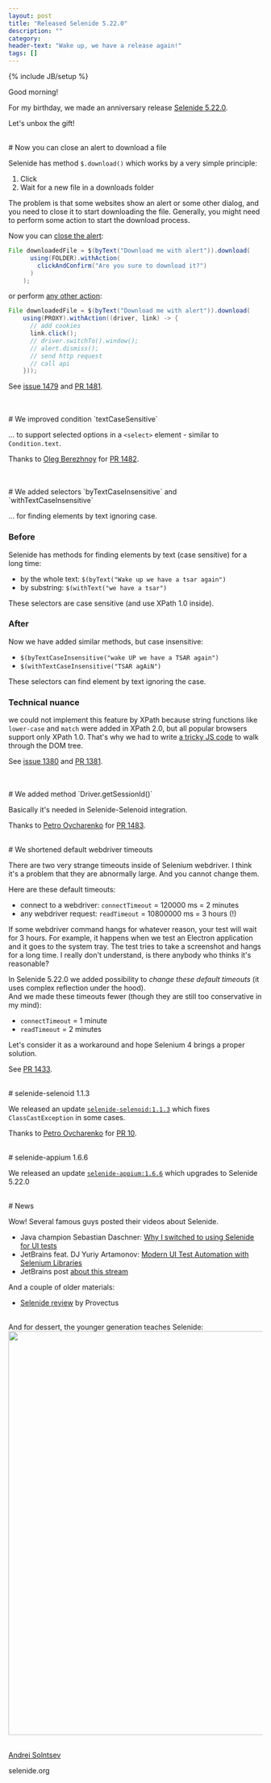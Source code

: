 ```yaml
---
layout: post
title: "Released Selenide 5.22.0"
description: ""
category:
header-text: "Wake up, we have a release again!"
tags: []
---
```

{% include JB/setup %}

Good morning!  

For my birthday, we made an anniversary release [Selenide 5.22.0](https://github.com/selenide/selenide/milestone/124?closed=1).  

Let's unbox the gift!


<br>
# Now you can close an alert to download a file

Selenide has method `$.download()` which works by a very simple principle:
1. Click
2. Wait for a new file in a downloads folder

The problem is that some websites show an alert or some other dialog, and you need to close it to start downloading the file. Generally, you might need to perform some action to start the download process. 

Now you can [close the alert](https://github.com/selenide/selenide/blob/master/statics/src/test/java/integration/FileDownloadToFolderTest.java):
```java
File downloadedFile = $(byText("Download me with alert")).download(
      using(FOLDER).withAction(
        clickAndConfirm("Are you sure to download it?")
      )
    );
```

or perform [any other action](https://github.com/selenide/selenide/blob/master/statics/src/test/java/integration/FileDownloadViaProxyTest.java):
```java
File downloadedFile = $(byText("Download me with alert")).download(
    using(PROXY).withAction((driver, link) -> {
      // add cookies
      link.click();
      // driver.switchTo().window();
      // alert.dismiss();
      // send http request
      // call api
    }));
```

See [issue 1479](https://github.com/selenide/selenide/issues/1479) and [PR 1481](https://github.com/selenide/selenide/pull/1481).

<br>
<br>
# We improved condition `textCaseSensitive`

... to support selected options in a `<select>` element - similar to `Condition.text`. 

Thanks to [Oleg Berezhnoy](https://github.com/bereg2k) for [PR 1482](https://github.com/selenide/selenide/pull/1482).

<br>
<br>
# We added selectors `byTextCaseInsensitive` and `withTextCaseInsensitive`

... for finding elements by text ignoring case. 

### Before
Selenide has methods for finding elements by text (case sensitive) for a long time:

* by the whole text: `$(byText("Wake up we have a tsar again")`
* by substring: `$(withText("we have a tsar")`

These selectors are case sensitive (and use XPath 1.0 inside). 

### After
Now we have added similar methods, but case insensitive:
* `$(byTextCaseInsensitive("wake UP we have a TSAR again")`
* `$(withTextCaseInsensitive("TSAR agAiN")`

These selectors can find element by text ignoring the case.  

### Technical nuance
we could not implement this feature by XPath because string functions like
`lower-case` and `match` were added in XPath 2.0, but all popular browsers support only XPath 1.0. 
That's why we had to write [a tricky JS code](https://github.com/selenide/selenide/blob/master/src/main/resources/find-elements-by-text-case-insensitive.js) to walk through the DOM tree.

See [issue 1380](https://github.com/selenide/selenide/issues/1380) and [PR 1381](https://github.com/selenide/selenide/pull/1381).


<br>
<br>
# We added method `Driver.getSessionId()`

Basically it's needed in Selenide-Selenoid integration.  

Thanks to [Petro Ovcharenko](https://github.com/petroOv-PDFfiller) for [PR 1483](https://github.com/selenide/selenide/pull/1483).

<br>
# We shortened default webdriver timeouts

There are two very strange timeouts inside of Selenium webdriver. I think it's a problem that they are abnormally large. And you cannot change them.

Here are these default timeouts:

* connect to a webdriver: `connectTimeout` = 120000 ms = 2 minutes
* any webdriver request: `readTimeout` = 10800000 ms = 3 hours (!)

If some webdriver command hangs for whatever reason, your test will wait for 3 hours.
For example, it happens when we test an Electron application and it goes to the system tray. The test tries to take a screenshot and hangs for a long time.
I really don't understand, is there anybody who thinks it's reasonable?

In Selenide 5.22.0 we added possibility to _change these default timeouts_ (it uses complex reflection under the hood).  
And we made these timeouts fewer (though they are still too conservative in my mind):
* `connectTimeout` = 1 minute
* `readTimeout` = 2 minutes

Let's consider it as a workaround and hope Selenium 4 brings a proper solution.  

See [PR 1433](https://github.com/selenide/selenide/pull/1433).


<br>
# selenide-selenoid 1.1.3

We released an update [`selenide-selenoid:1.1.3`](https://github.com/selenide/selenide-selenoid/milestone/4?closed=1) which fixes `ClassCastException` in some cases.  

Thanks to [Petro Ovcharenko](https://github.com/petroOv-PDFfiller) for [PR 10](https://github.com/selenide/selenide-selenoid/pull/10). 


<br>
# selenide-appium 1.6.6

We released an update [`selenide-appium:1.6.6`](https://github.com/selenide/selenide-appium/releases/tag/v1.6.6) which upgrades to Selenide 5.22.0


<br>
# News

Wow! Several famous guys posted their videos about Selenide.

* Java champion Sebastian Daschner: [Why I switched to using Selenide for UI tests](https://www.youtube.com/watch?v=O0-1RhspjAk)
* JetBrains feat. DJ Yuriy Artamonov: [Modern UI Test Automation with Selenium Libraries](https://www.youtube.com/watch?v=P-vureOnDWY&t=2758s)
* JetBrains post [about this stream](https://blog.jetbrains.com/idea/2021/06/live-stream-modern-ui-test-automation-with-selenium-libraries/)

And a couple of older materials:
* [Selenide review](https://www.slideshare.net/Provectus/selenide-review-and-how-to-start-using-it-in-legacy-selenium-tests) by Provectus

<br/>
And for dessert, the younger generation teaches Selenide:
<center>
  <img src="{{ BASE_PATH }}/images/2021/06/selenide-taffel.png" width="800"/>
</center>

<br>

[Andrei Solntsev](http://asolntsev.github.io/)

selenide.org